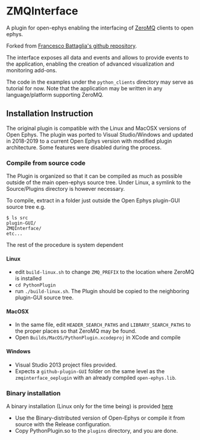 # ZMQInterface

A plugin for open-ephys enabling the interfacing of [ZeroMQ](http://zeromq.org) clients to open ephys. 

Forked from [Francesco Battaglia's github repository](https://github.com/MemDynLab/ZMQInterface).

The interface exposes all data and events and allows to provide events to the application, enabling the creation of advanced visualization and monitoring add-ons.

The code in the examples under the `python_clients` directory may serve as tutorial for now. Note that the application may be written in any language/platform supporting ZeroMQ.

## Installation Instruction

The original plugin is compatible with the Linux and MacOSX versions of Open Ephys. The plugin was ported to Visual Studio/Windows and updated in 2018-2019 to a current Open Ephys version with modified plugin architecture. Some features were disabled during the process.

### Compile from source code

The Plugin is organized so that it can be compiled as much as possible outside of the main open-ephys source tree. Under Linux, a symlink to the Source/Plugins directory is however necessary. 


To compile, extract in a folder just outside the Open Ephys plugin-GUI source tree
e.g. 

```
$ ls src
plugin-GUI/
ZMQInterface/
etc...
```

The rest of the procedure is system dependent

#### Linux 
- edit `build-linux.sh` to change `ZMQ_PREFIX` to the location where ZeroMQ is installed 
- `cd PythonPlugin`
- run `./build-linux.sh`. The Plugin should be copied to the neighboring plugin-GUI source tree. 

#### MacOSX

- In the same file, edit `HEADER_SEARCH_PATHS` and `LIBRARY_SEARCH_PATHS` to the proper places so that ZeroMQ may be found. 
- Open `Builds/MacOS/PythonPlugin.xcodeproj` in XCode and compile

#### Windows

- Visual Studio 2013 project files provided.
- Expects a `github-plugin-GUI` folder on the same level as the `zmqinterface_oeplugin` with an already compiled `open-ephys.lib`.

### Binary installation 
A binary installation (Linux only for the time being) is provided [here](https://github.com/fpbattaglia/ZMQInterface-linux-binaries)

- Use the Binary-distributed version of Open-Ephys or compile it from source with the Release configuration. 
- Copy PythonPlugin.so to the `plugins` directory, and you are done. 



 



